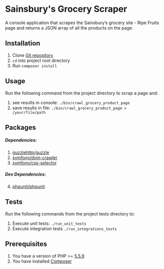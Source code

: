 # Sainsbury's Grocery Scraper
A console application that scrapes the Sainsbury’s grocery site - Ripe Fruits page and returns a JSON array of all the products on the page.

## Installation

1. Clone [Git repository](https://github.com/ttarnowski/sainsburys-scraper)
2. `cd` into project root directory
3. Run `composer install`

## Usage

Run the following command from the project directory to scrap a page and:

1. see results in console: `./bin/crawl_grocery_product_page`
2. save results in file: `./bin/crawl_grocery_product_page > /your/file/path`

## Packages

##### Dependencies:
1. [guzzlehttp/guzzle](https://packagist.org/packages/guzzlehttp/guzzle)
2. [symfony/dom-crawler](https://packagist.org/packages/symfony/dom-crawler)
3. [symfony/css-selector](https://packagist.org/packages/symfony/css-selector)

##### Dev Dependencies:
4. [phpunit/phpunit](https://packagist.org/packages/phpunit/phpunit)

## Tests

Run the following commands from the project tests directory to:

1. Execute unit tests: `./run_unit_tests`
2. Execute integration tests `./run_integrations_tests`

## Prerequisites

1. You have a version of PHP >= [5.5.9](http://php.net/releases/5_5_9.php)
2. You have installed [Composer](https://getcomposer.org/)